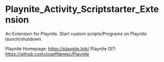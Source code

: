 # Playnite_Activity_Scriptstarter_Extension
An Extension for Playnite. Start custom scripts/Programs on Playnite launch/shutdown.

Playnite Homepage: https://playnite.link/
Playnite GIT: https://github.com/JosefNemec/Playnite
